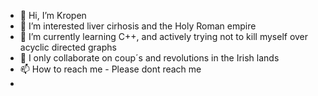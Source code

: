 - 👋 Hi, I’m Kropen
- 👀 I’m interested liver cirhosis and the Holy Roman empire
- 🌱 I’m currently learning C++, and actively trying not to kill myself over acyclic directed graphs
- 💞️ I only collaborate on coup´s and revolutions in the Irish lands 
- 📫 How to reach me - Please dont reach me
- 

<!---
Kropensaft/Kropensaft is a ✨ special ✨ repository because its `README.md` (this file) appears on your GitHub profile.
You can click the Preview link to take a look at your changes.
--->
